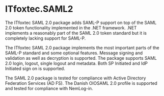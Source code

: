 ITfoxtec.SAML2
==============
The ITfoxtec SAML 2.0 package adds SAML-P support on top of the SAML 2.0 token functionality implemented in the .NET framework. .NET implements a reasonably part of the SAML 2.0 token standard but it is completely lacking support for SAML-P. 

The ITfoxtec SAML 2.0 package implements the most important parts of the SAML-P standard and some optional features. Message signing and validation as well as decryption is supported. The package supports SAML 2.0 login, logout, single logout and metadata. Both SP Initiated and IdP Initiated sign on is supported. 

The SAML 2.0 package is tested for compliance with Active Directory Federation Services (AD FS). 
The Danish OIOSAML 2.0 profile is supported and tested for compliance with NemLog-in. 
